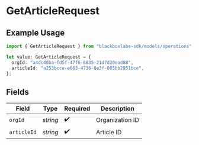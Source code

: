 # GetArticleRequest

## Example Usage

```typescript
import { GetArticleRequest } from "blackboxlabs-sdk/models/operations";

let value: GetArticleRequest = {
  orgId: "a4dc48ba-fd5f-47f6-8835-21d7d20ead08",
  articleId: "a253bcce-e663-4736-8e3f-085bb2951bce",
};
```

## Fields

| Field              | Type               | Required           | Description        |
| ------------------ | ------------------ | ------------------ | ------------------ |
| `orgId`            | *string*           | :heavy_check_mark: | Organization ID    |
| `articleId`        | *string*           | :heavy_check_mark: | Article ID         |